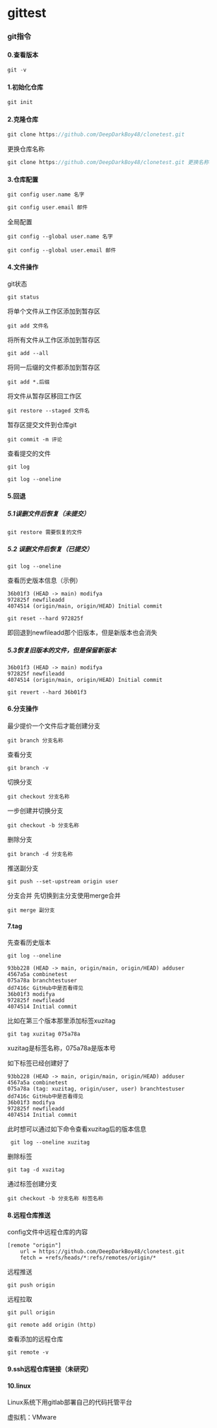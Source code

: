 # gittest

### git指令

#### 0.查看版本

```c
git -v
```



#### 1.初始化仓库

```markdown
git init
```



#### 2.克隆仓库

```c
git clone https://github.com/DeepDarkBoy48/clonetest.git
```

更换仓库名称

```c
git clone https://github.com/DeepDarkBoy48/clonetest.git 更换名称
```



#### 3.仓库配置

```c++
git config user.name 名字
```

```c
git config user.email 邮件
```

全局配置

```
git config --global user.name 名字
```

```
git config --global user.email 邮件
```



#### 4.文件操作

git状态

```
git status
```

将单个文件从工作区添加到暂存区

```
git add 文件名
```

将所有文件从工作区添加到暂存区

```
git add --all
```

将同一后缀的文件都添加到暂存区

```
git add *.后缀
```

将文件从暂存区移回工作区

```
git restore --staged 文件名
```

暂存区提交文件到仓库git

```
git commit -m 评论
```

查看提交的文件

```
git log
```

```
git log --oneline
```



#### 5.回退

##### 5.1误删文件后恢复（未提交）

```
git restore 需要恢复的文件
```

##### 5.2 误删文件后恢复（已提交）

```
git log --oneline
```

查看历史版本信息（示例）

```
36b01f3 (HEAD -> main) modifya
972825f newfileadd
4074514 (origin/main, origin/HEAD) Initial commit
```

```
git reset --hard 972825f
```

即回退到newfileadd那个旧版本，但是新版本也会消失

##### 5.3恢复旧版本的文件，但是保留新版本

```
36b01f3 (HEAD -> main) modifya
972825f newfileadd
4074514 (origin/main, origin/HEAD) Initial commit
```

```
git revert --hard 36b01f3
```



#### 6.分支操作

最少提价一个文件后才能创建分支

```
git branch 分支名称
```

查看分支

```
git branch -v
```

切换分支

```
git checkout 分支名称
```

一步创建并切换分支

```
git checkout -b 分支名称
```

删除分支

```
git branch -d 分支名称
```

推送副分支 

```
git push --set-upstream origin user
```

分支合并
先切换到主分支使用merge合并

```
git merge 副分支
```



#### 7.tag

先查看历史版本

```
git log --oneline
```

```
93bb228 (HEAD -> main, origin/main, origin/HEAD) adduser
4567a5a combinetest
075a78a branchtestuser
dd7416c GitHub中是否看得见
36b01f3 modifya
972825f newfileadd
4074514 Initial commit
```

比如在第三个版本那里添加标签xuzitag

```
git tag xuzitag 075a78a
```

xuzitag是标签名称，075a78a是版本号

如下标签已经创建好了

```
93bb228 (HEAD -> main, origin/main, origin/HEAD) adduser
4567a5a combinetest
075a78a (tag: xuzitag, origin/user, user) branchtestuser
dd7416c GitHub中是否看得见
36b01f3 modifya
972825f newfileadd
4074514 Initial commit
```

此时想可以通过如下命令查看xuzitag后的版本信息

```
 git log --oneline xuzitag
```

删除标签

```
git tag -d xuzitag
```

通过标签创建分支

```
git checkout -b 分支名称 标签名称
```



#### 8.远程仓库推送

config文件中远程仓库的内容

```
[remote "origin"]
	url = https://github.com/DeepDarkBoy48/clonetest.git
	fetch = +refs/heads/*:refs/remotes/origin/*
```

远程推送

```
git push origin
```

远程拉取

```
git pull origin
```

```
git remote add origin (http)
```

查看添加的远程仓库

```
git remote -v
```



#### 9.ssh远程仓库链接（未研究）



#### 10.linux 

Linux系统下用gitlab部署自己的代码托管平台

虚拟机：VMware